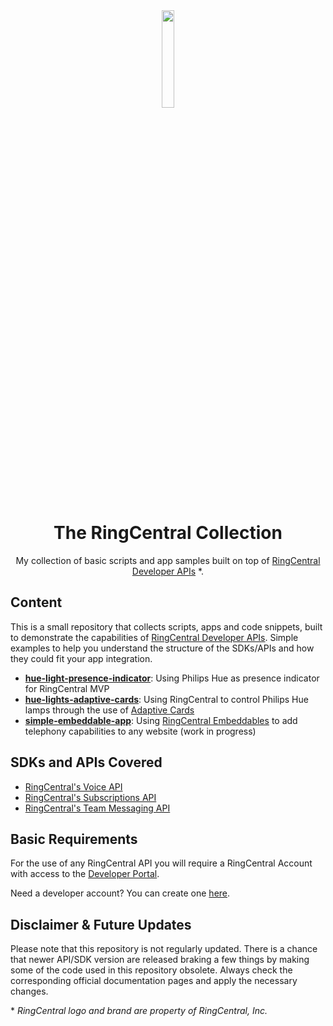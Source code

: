<div align="center">
  
<img src="https://avatars.githubusercontent.com/u/6549285?s=200&v=4" align="center" width=20% height=20%>

# The RingCentral Collection
My collection of basic scripts and app samples built on top of [RingCentral Developer APIs](https://developers.ringcentral.com/) \*. 

</div>

## Content

This is a small repository that collects scripts, apps and code snippets, built to demonstrate the capabilities of [RingCentral Developer APIs](https://developers.ringcentral.com/). Simple examples to help you understand the structure of the SDKs/APIs and how they could fit your app integration.

* **[hue-light-presence-indicator](https://github.com/fleitao/the-ringcentral-collection/tree/main/hue-light-presence-indicator)**: Using Philips Hue as presence indicator for RingCentral MVP
* **[hue-lights-adaptive-cards](https://github.com/fleitao/the-ringcentral-collection/tree/main/hue-lights-adaptive-cards)**: Using RingCentral to control Philips Hue lamps through the use of [Adaptive Cards](https://developers.ringcentral.com/guide/team-messaging/adaptive-cards)
* **[simple-embeddable-app](https://github.com/fleitao/the-ringcentral-collection/tree/main/simple-embeddable-app)**: Using [RingCentral Embeddables](https://developers.ringcentral.com/embeddable-voice.html) to add telephony capabilities to any website (work in progress)


## SDKs and APIs Covered

* [RingCentral's Voice API](https://developers.ringcentral.com/guide/voice)
* [RingCentral's Subscriptions API](https://developers.ringcentral.com/guide/notifications)
* [RingCentral's Team Messaging API](https://developers.ringcentral.com/guide/team-messaging)

## Basic Requirements 

For the use of any RingCentral API you will require a RingCentral Account with access to the [Developer Portal](https://developers.ringcentral.com/). 

Need a developer account? You can create one [here](https://developers.ringcentral.com/free-tier-sign-up.html).

## Disclaimer & Future Updates

Please note that this repository is not regularly updated. There is a chance that newer API/SDK version are released braking a few things by making some of the code used in this repository obsolete. Always check the corresponding official documentation pages and apply the necessary changes.





\* _RingCentral logo and brand are property of RingCentral, Inc._
